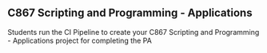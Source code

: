 ## C867 Scripting and Programming - Applications
Students run the CI Pipeline to create your C867 Scripting and Programming - Applications project for completing the PA